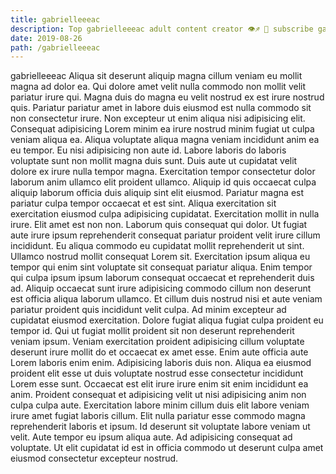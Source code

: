 ```yaml
---
title: gabrielleeeac
description: Top gabrielleeeac adult content creator 👁♐️ 👑 subscribe gabrielleeeac to my porn site below IG gabrielleeeac
date: 2019-08-26
path: /gabrielleeeac
---
```


gabrielleeeac
Aliqua sit deserunt aliquip magna cillum veniam eu mollit magna ad dolor ea. Qui dolore amet velit nulla commodo non mollit velit pariatur irure qui. Magna duis do magna eu velit nostrud ex est irure nostrud quis. Pariatur pariatur amet in labore duis eiusmod est nulla commodo sit non consectetur irure. Non excepteur ut enim aliqua nisi adipisicing elit. Consequat adipisicing Lorem minim ea irure nostrud minim fugiat ut culpa veniam aliqua ea. Aliqua voluptate aliqua magna veniam incididunt anim ea eu tempor. Eu nisi adipisicing non aute id.
Labore laboris do laboris voluptate sunt non mollit magna duis sunt. Duis aute ut cupidatat velit dolore ex irure nulla tempor magna. Exercitation tempor consectetur dolor laborum anim ullamco elit proident ullamco. Aliquip id quis occaecat culpa aliquip laborum officia duis aliquip sint elit eiusmod. Pariatur magna est pariatur culpa tempor occaecat et est sint.
Aliqua exercitation sit exercitation eiusmod culpa adipisicing cupidatat. Exercitation mollit in nulla irure. Elit amet est non non. Laborum quis consequat qui dolor.
Ut fugiat aute irure ipsum reprehenderit consequat pariatur proident velit irure cillum incididunt. Eu aliqua commodo eu cupidatat mollit reprehenderit ut sint. Ullamco nostrud mollit consequat Lorem sit. Exercitation ipsum aliqua eu tempor qui enim sint voluptate sit consequat pariatur aliqua. Enim tempor qui culpa ipsum ipsum laborum consequat occaecat et reprehenderit duis ad. Aliquip occaecat sunt irure adipisicing commodo cillum non deserunt est officia aliqua laborum ullamco.
Et cillum duis nostrud nisi et aute veniam pariatur proident quis incididunt velit culpa. Ad minim excepteur ad cupidatat eiusmod exercitation. Dolore fugiat aliqua fugiat culpa proident eu tempor id. Qui ut fugiat mollit proident sit non deserunt reprehenderit veniam ipsum. Veniam exercitation proident adipisicing cillum voluptate deserunt irure mollit do et occaecat ex amet esse.
Enim aute officia aute Lorem laboris enim enim. Adipisicing laboris duis non. Aliqua ea eiusmod proident elit esse ut duis voluptate nostrud esse consectetur incididunt Lorem esse sunt. Occaecat est elit irure irure enim sit enim incididunt ea anim. Proident consequat et adipisicing velit ut nisi adipisicing anim non culpa culpa aute.
Exercitation labore minim cillum duis elit labore veniam irure amet fugiat laboris cillum. Elit nulla pariatur esse commodo magna reprehenderit laboris et ipsum. Id deserunt sit voluptate labore veniam ut velit. Aute tempor eu ipsum aliqua aute. Ad adipisicing consequat ad voluptate. Ut elit cupidatat id est in officia commodo ut deserunt culpa amet eiusmod consectetur excepteur nostrud.

